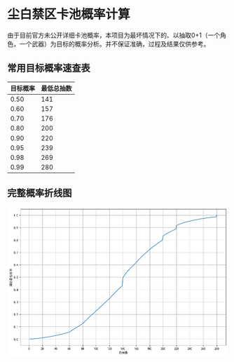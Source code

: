 # 尘白禁区卡池概率计算

由于目前官方未公开详细卡池概率，本项目为最坏情况下的、以抽取0+1（一个角色，一个武器）为目标的概率分析。并不保证准确，过程及结果仅供参考。

## 常用目标概率速查表

| 目标概率 | 最低总抽数 |
|---------|-----------|
| 0.50    | 141       |
| 0.60    | 157       |
| 0.70    | 176       |
| 0.80    | 200       |
| 0.90    | 220       |
| 0.95    | 239       |
| 0.98    | 269       |
| 0.99    | 280       |

## 完整概率折线图

![0+1概率折线图](./output.png)